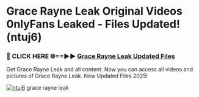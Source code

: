 # Grace Rayne Leak Original Videos 0nlyFans Leaked - Files Updated! (ntuj6)

<h3>🔴 CLICK HERE 🌐==►► <a href="https://tinyurl.com/brd5kh86" rel="nofollow">Grace Rayne Leak Updated Files</a></h3>

Get Grace Rayne Leak and all content. Now you can access all videos and pictures of Grace Rayne Leak. New Updated Files 2025!

[![ntuj6](https://i.imgur.com/K7sEzmb.gif)](https://tinyurl.com/brd5kh86)
grace rayne leak